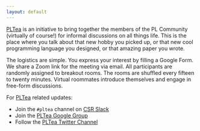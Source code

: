```yaml
---
layout: default
---
```


[PLTea](https://pltea.github.io/) is an initiative to bring together the members of the PL Community (virtually of course!) for informal discussions on all things life. This is the place where you talk about that new hobby you picked up, or that new cool programming language you designed, or that amazing paper you wrote.

The logistics are simple. You express your interest by filling a Google Form. We share a Zoom link for the meeting via email. All participants are randomly assigned to breakout rooms. The rooms are shuffled every fifteen to twenty minutes. Virtual roommates introduce themselves and engage in free-form discussions.

For [PLTea](https://pltea.github.io/) related updates:
- Join the `#pltea` channel on [CSR Slack]({{site.slack_url}})
- Join the [PLTea Google Group]({{site.google_group_url}})
- Follow the [PLTea Twitter Channel]({{site.twitter_url}})

